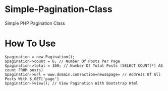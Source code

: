 # Simple-Pagination-Class
Simple PHP Pagination Class

# How To Use

```
$pagination = new Pagination();
$pagination->count = 6; // Number Of Posts Per Page
$pagination->total = 100; // Number Of Total Posts (SELECT COUNT(*) AS count FROM posts)
$pagination->url = www.domain.com?action=news&page= // Address Of All Posts With $_GET['page'] 
$pagination->view(); // View Pagination With Bootstrap Html
